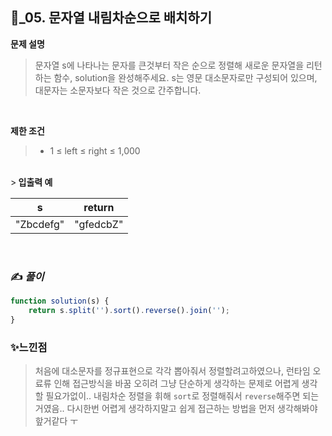 ## 🔎_05. 문자열 내림차순으로 배치하기


<b>문제 설명</b>
</br>
> 문자열 s에 나타나는 문자를 큰것부터 작은 순으로 정렬해 새로운 문자열을 리턴하는 함수, solution을 완성해주세요.
> s는 영문 대소문자로만 구성되어 있으며, 대문자는 소문자보다 작은 것으로 간주합니다.


 </br>

<b>제한 조건</b>
>- 1 ≤ left ≤ right ≤ 1,000

</br>
><b>
입출력 예</b>
<table class="table">
        <thead><tr>
<th>s</th>
<th>return</th>
</tr>
</thead>
        <tbody><tr>
<td>"Zbcdefg"</td>
<td>"gfedcbZ"</td>
</tr>
</tbody>
      </table>

<br>

### ✍️ _풀이_

```js
function solution(s) {
    return s.split('').sort().reverse().join('');
}
```


### ✨느낀점
> 처음에 대소문자를 정규표현으로 각각 뽑아줘서 정렬할려고하였으나, 런타임 오료류 인해 접근방식을 바꿈
> 오히려 그냥 단순하게 생각하는 문제로 어렵게 생각할 필요가없이.. 내림차순 정렬을 휘해 `sort`로 정렬해줘서 `reverse`해주면 되는거였음..
> 다시한번 어렵게 생각하지말고 쉽게 접근하는 방법을 먼저 생각해봐야핲거같다 ㅜ
